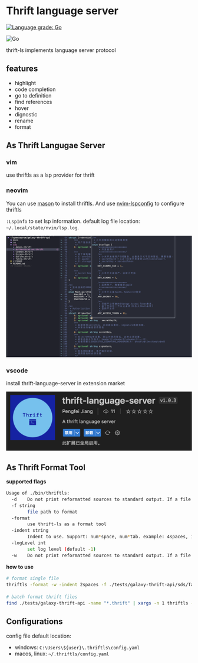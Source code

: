 # Thrift language server

[![Language grade: Go](https://img.shields.io/lgtm/grade/go/g/joyme123/thrift-ls.svg?logo=lgtm&logoWidth=18)](https://lgtm.com/projects/g/joyme123/thrift-ls/context:go)

![Go](https://github.com/joyme123/thrift-ls/workflows/Go/badge.svg?branch=main)

thrift-ls implements language server protocol

## features

- highlight
- code completion
- go to definition
- find references
- hover
- dignostic
- rename
- format

## As Thrift Langugae Server

### vim

use thriftls as a lsp provider for thrift

### neovim

You can use [mason](https://github.com/williamboman/mason.nvim) to install thriftls.
And use [nvim-lspconfig](https://github.com/neovim/nvim-lspconfig) to configure thriftls

`:LspInfo` to set lsp information. default log file location: `~/.local/state/nvim/lsp.log`.

![neovim](./doc/image/neovim.png)

### vscode

install thrift-language-server in extension market

![vscode](./doc/image/vscode.png)

## As Thrift Format Tool

**supported flags**

```bash
Usage of ./bin/thriftls:
  -d	Do not print reformatted sources to standard output. If a file's formatting is different than gofmt's, print diffs to standard output.
  -f string
    	file path to format
  -format
    	use thrift-ls as a format tool
  -indent string
    	Indent to use. Support: num*space, num*tab. example: 4spaces, 1tab, tab (default "4spaces")
  -logLevel int
    	set log level (default -1)
  -w	Do not print reformatted sources to standard output. If a file's formatting is different from thriftls's, overwrite it with thrfitls's version.
```

**how to use**

```bash
# format single file
thriftls -format -w -indent 2spaces -f ./tests/galaxy-thrift-api/sds/Table.thrift

# batch format thrift files
find ./tests/galaxy-thrift-api -name "*.thrift" | xargs -n 1 thriftls -format -w -indent 8spaces -f
```

## Configurations

config file default location:

- windows: `C:\Users\${user}\.thriftls\config.yaml`
- macos, linux: `~/.thriftls/config.yaml`


